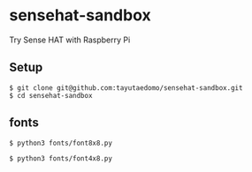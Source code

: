 # sensehat-sandbox
Try Sense HAT with Raspberry Pi

## Setup
```
$ git clone git@github.com:tayutaedomo/sensehat-sandbox.git
$ cd sensehat-sandbox
```


## fonts
```
$ python3 fonts/font8x8.py
```

```
$ python3 fonts/font4x8.py
```


